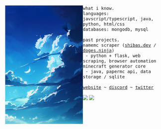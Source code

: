 <p float="left">
    <img align="left" width="250px" src="./images/sea-blue-anime-background-wallpaper.png">
    <p float="left">
        <samp>
            what i know.
            <br>
            languages: javscript/typescript, java, python, html/css
            <br>
            databases: mongodb, mysql
            <br>
            <br>
        </samp>
        <!-- past projects -->
        <samp>
        past projects.
        <br>
        namemc scraper (<a href="https://shibas.dev">shibas.dev</a> / <a href="https://doges.ninja">doges.ninja</a>)
        <br>
        &nbsp;- python + flask, web scraping, browser automation
        <br>
        minecraft generator core
        <br>
        &nbsp;- java, papermc api, data storage / sqlite
        </samp>
        <br>
        <br>
        <!-- hyperlinks -->
        <samp>
            <a href="https://lily.pet">website</a>
            ~
            <a href="https://discord.com/users/712615825965711391/">discord</a>
            ~
            <a href="https://twitter.com/lilythcta">twitter</a>
        </samp>
        <br>
        <br>
        <img src="https://komarev.com/ghpvc/?username=lilyvxv&style=flat-square&color=F5A9B8&label=views">
        <img src="https://img.shields.io/badge/Freelancer-F5A9B8?style=flat-square&logo=Freelancer&logoColor=white">
    </p>
</p>

